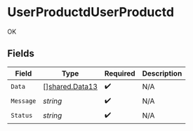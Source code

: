 # UserProductdUserProductd

OK


## Fields

| Field                                                   | Type                                                    | Required                                                | Description                                             |
| ------------------------------------------------------- | ------------------------------------------------------- | ------------------------------------------------------- | ------------------------------------------------------- |
| `Data`                                                  | [][shared.Data13](../../../pkg/models/shared/data13.md) | :heavy_check_mark:                                      | N/A                                                     |
| `Message`                                               | *string*                                                | :heavy_check_mark:                                      | N/A                                                     |
| `Status`                                                | *string*                                                | :heavy_check_mark:                                      | N/A                                                     |